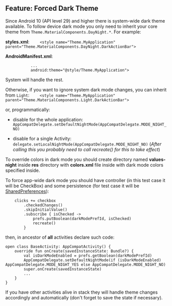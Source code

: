 ## Feature: Forced Dark Theme

Since Android 10 (API level 29) and higher there is system-wide dark theme available. To follow device dark mode you only need to inherit your core theme from ```Theme.MaterialComponents.DayNight.*```. For example:

**styles.xml**:
```    <style name="Theme.MyApplication" parent="Theme.MaterialComponents.DayNight.DarkActionBar">```

**AndroidManifest.xml**:
```    <application
           ...
           android:theme="@style/Theme.MyApplication">
```

System will handle the rest.

Otherwise, if you want to ignore system dark mode changes, you can inherit from ```Light```:
```    <style name="Theme.MyApplication" parent="Theme.MaterialComponents.Light.DarkActionBar">```

or, programmatically:
* disable for the whole application:
    ```AppCompatDelegate.setDefaultNightMode(AppCompatDelegate.MODE_NIGHT_NO)```

* disable for a single Activity:
    ```delegate.setLocalNightMode(AppCompatDelegate.MODE_NIGHT_NO)```
    (*After calling this you probably need to call recreate() for this to take effect*)

To override colors in dark mode you should create directory named **values-night** inside **res** directory with **colors.xml** file inside with dark mode colors specified inside.

To force app-wide dark mode you should have controller (in this test case it will be CheckBox) and some persistence (for test case it will be [SharedPreferences](https://developer.android.com/training/data-storage/shared-preferences)):
```
    clicks += checkbox
        .checkedChanges()
        .skipInitialValue()
        .subscribe { isChecked ->
            prefs.putBoolean(darkModePrefId, isChecked)
            recreate()
        }
```

then, in ancestor of **all** activities declare such code:
```
open class BaseActivity: AppCompatActivity() {
    override fun onCreate(savedInstanceState: Bundle?) {
        val isDarkModeEnabled = prefs.getBoolean(darkModePrefId)
        AppCompatDelegate.setDefaultNightMode(if (isDarkModeEnabled) AppCompatDelegate.MODE_NIGHT_YES else AppCompatDelegate.MODE_NIGHT_NO)
        super.onCreate(savedInstanceState)
        ...
    }
}
```

If you have other activities alive in stack they will handle theme changes accordingly and automatically (don't forget to save the state if necessary).